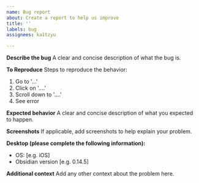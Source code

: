 ```yaml
---
name: Bug report
about: Create a report to help us improve
title: ''
labels: bug
assignees: ka1tzyu

---
```


**Describe the bug**
A clear and concise description of what the bug is.

**To Reproduce**
Steps to reproduce the behavior:
1. Go to '...'
2. Click on '....'
3. Scroll down to '....'
4. See error

**Expected behavior**
A clear and concise description of what you expected to happen.

**Screenshots**
If applicable, add screenshots to help explain your problem.

**Desktop (please complete the following information):**
 - OS: [e.g. iOS]
 - Obsidian version [e.g. 0.14.5]

**Additional context**
Add any other context about the problem here.
